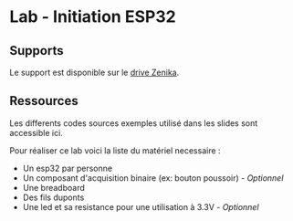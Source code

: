 # Lab - Initiation ESP32

## Supports

Le support est disponible sur le [drive Zenika](https://docs.google.com/presentation/d/1M0OuTs_bOUUaWrQtXQx6HolcuSExjstZfMhA2CSE-IE/edit?pli=1#slide=id.g2767085b524_0_150).

## Ressources
Les differents codes sources exemples utilisé dans les slides sont accessible ici.

Pour réaliser ce lab voici la liste du matériel necessaire :
 - Un esp32 par personne
 - Un composant d'acquisition binaire (ex: bouton poussoir) - *Optionnel*
 - Une breadboard
 - Des fils duponts
 - Une led et sa resistance pour une utilisation à 3.3V  - *Optionnel*